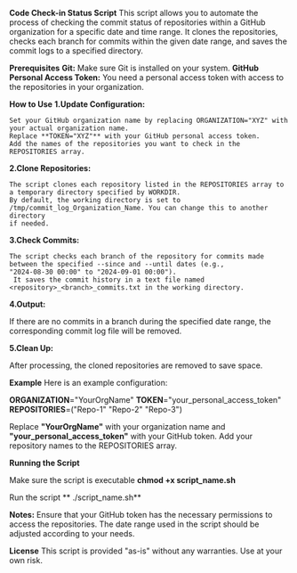 **Code Check-in Status Script**
This script allows you to automate the process of checking the commit status of repositories within a GitHub organization for a specific date and time range. It clones the repositories, checks each branch for commits within the given date range, and saves the commit logs to a specified directory.

**Prerequisites**
**Git:** Make sure Git is installed on your system.
**GitHub Personal Access Token:** You need a personal access token with access to the repositories in your organization.

**How to Use**
**1.Update Configuration:**

    Set your GitHub organization name by replacing ORGANIZATION="XYZ" with your actual organization name.
    Replace **TOKEN="XYZ"** with your GitHub personal access token.
    Add the names of the repositories you want to check in the REPOSITORIES array.
    
**2.Clone Repositories:**

    The script clones each repository listed in the REPOSITORIES array to a temporary directory specified by WORKDIR.
    By default, the working directory is set to /tmp/commit_log_Organization_Name. You can change this to another directory 
    if needed.

**3.Check Commits:**

    The script checks each branch of the repository for commits made between the specified --since and --until dates (e.g., 
    "2024-08-30 00:00" to "2024-09-01 00:00").
     It saves the commit history in a text file named <repository>_<branch>_commits.txt in the working directory.

**4.Output:**

   If there are no commits in a branch during the specified date range, the corresponding commit log file will be removed.
   
**5.Clean Up:**

After processing, the cloned repositories are removed to save space.

**Example**
Here is an example configuration:

**ORGANIZATION**="YourOrgName"
**TOKEN**="your_personal_access_token"
**REPOSITORIES**=("Repo-1" "Repo-2" "Repo-3")

Replace **"YourOrgName"** with your organization name and **"your_personal_access_token"** with your GitHub token. Add your repository names to the REPOSITORIES array.

**Running the Script**

  Make sure the script is executable
   **chmod +x script_name.sh**

  Run the script
  ** ./script_name.sh**

**Notes:**
  Ensure that your GitHub token has the necessary permissions to access the repositories.
  The date range used in the script should be adjusted according to your needs.
  
**License**
This script is provided "as-is" without any warranties. Use at your own risk.




